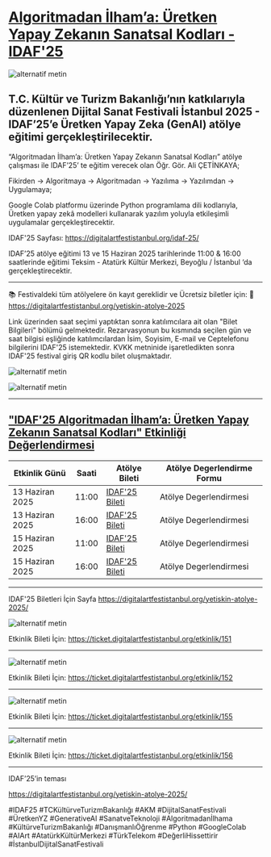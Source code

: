 # [Algoritmadan İlham’a: Üretken Yapay Zekanın Sanatsal Kodları - IDAF'25](https://digitalartfestistanbul.org/yetiskin-atolye-2025/)    

![alternatif metin](https://github.com/acetinkaya/Algoritmadan-ilhama-uretken-yapay-zekanin-sanatsal-kodlari/blob/main/idaf.png)

## T.C. Kültür ve Turizm Bakanlığı’nın katkılarıyla düzenlenen Dijital Sanat Festivali İstanbul 2025 - IDAF’25’e Üretken Yapay Zeka (GenAI) atölye eğitimi gerçekleştirilecektir.   

“Algoritmadan İlham’a: Üretken Yapay Zekanın Sanatsal Kodları” atölye çalışması ile  IDAF’25’ te eğitim verecek olan Öğr. Gör. Ali ÇETİNKAYA;    

Fikirden → Algoritmaya → Algoritmadan → Yazılıma → Yazılımdan → Uygulamaya;    

Google Colab platformu üzerinde Python programlama dili kodlarıyla, Üretken yapay zekâ modelleri kullanarak yazılım yoluyla etkileşimli uygulamalar gerçekleştirecektir. 

IDAF'25 Sayfası: https://digitalartfestistanbul.org/idaf-25/

IDAF’25 atölye eğitimi 13 ve 15 Haziran 2025 tarihlerinde 11:00 & 16:00 saatlerinde eğitimi Teksim - Atatürk Kültür Merkezi, Beyoğlu / İstanbul ‘da gerçekleştirecektir.

---

📚 Festivaldeki tüm atölyelere ön kayıt gereklidir ve Ücretsiz biletler için: 🔗 https://digitalartfestistanbul.org/yetiskin-atolye-2025

Link üzerinden saat seçimi yaptıktan sonra katılımcılara ait olan "Bilet Bilgileri" bölümü gelmektedir. Rezarvasyonun bu kısmında seçilen gün ve saat bilgisi eşliğinde katılımcılardan İsim, Soyisim, E-mail ve Ceptelefonu 
bilgilerini IDAF'25 istemektedir. KVKK metninide işaretledikten sonra IDAF'25 festival giriş QR kodlu bilet oluşmaktadır. 

![alternatif metin](https://github.com/acetinkaya/Algoritmadan-ilhama-uretken-yapay-zekanin-sanatsal-kodlari/blob/main/Etkinlik-idaf25-1.png.png)

![alternatif metin](https://github.com/acetinkaya/Algoritmadan-ilhama-uretken-yapay-zekanin-sanatsal-kodlari/blob/main/Etkinlik-idaf25-2.png.png)


---

## ["IDAF'25 Algoritmadan İlham’a: Üretken Yapay Zekanın Sanatsal Kodları" Etkinliği Değerlendirmesi](https://digitalartfestistanbul.org/yetiskin-atolye-2025)

| Etkinlik Günü | Saati | Atölye Bileti | Atölye Degerlendirme Formu |     
|----------------|--------------|-----------|-----------| 
| 13 Haziran 2025 | 11:00 | [IDAF'25 Bileti](https://ticket.digitalartfestistanbul.org/etkinlik/151) | Atölye Degerlendirmesi |  
| 13 Haziran 2025 | 16:00 | [IDAF'25 Bileti](https://ticket.digitalartfestistanbul.org/etkinlik/152) | Atölye Degerlendirmesi |  
| 15 Haziran 2025 | 11:00 | [IDAF'25 Bileti](https://ticket.digitalartfestistanbul.org/etkinlik/155) | Atölye Degerlendirmesi |  
| 15 Haziran 2025 | 16:00 | [IDAF'25 Bileti](https://ticket.digitalartfestistanbul.org/etkinlik/156) | Atölye Degerlendirmesi |  

---

IDAF'25 Biletleri İçin Sayfa https://digitalartfestistanbul.org/yetiskin-atolye-2025/

![alternatif metin](https://github.com/acetinkaya/Algoritmadan-ilhama-uretken-yapay-zekanin-sanatsal-kodlari/blob/main/IDAF25_atolye_1.png)

Etkinlik Bileti İçin: https://ticket.digitalartfestistanbul.org/etkinlik/151

---

![alternatif metin](https://github.com/acetinkaya/Algoritmadan-ilhama-uretken-yapay-zekanin-sanatsal-kodlari/blob/main/IDAF25_atolye_2.png)

Etkinlik Bileti İçin: https://ticket.digitalartfestistanbul.org/etkinlik/152

---

![alternatif metin](https://github.com/acetinkaya/Algoritmadan-ilhama-uretken-yapay-zekanin-sanatsal-kodlari/blob/main/IDAF25_atolye_3.png)

Etkinlik Bileti İçin: https://ticket.digitalartfestistanbul.org/etkinlik/155

---

![alternatif metin](https://github.com/acetinkaya/Algoritmadan-ilhama-uretken-yapay-zekanin-sanatsal-kodlari/blob/main/IDAF25_atolye_3.png)

Etkinlik Bileti İçin: https://ticket.digitalartfestistanbul.org/etkinlik/156

---

IDAF’25’in teması 


https://digitalartfestistanbul.org/yetiskin-atolye-2025/

#IDAF25 #TCKültürveTurizmBakanlığı #AKM #DijitalSanatFestivali #ÜretkenYZ #GenerativeAI #SanatveTeknoloji #Algoritmadanİlhama #KültürveTurizmBakanlığı #DanışmanlıÖğrenme 
#Python #GoogleColab #AIArt #AtatürkKültürMerkezi #TürkTelekom #DeğerliHissettirir #İstanbulDijitalSanatFestivali
